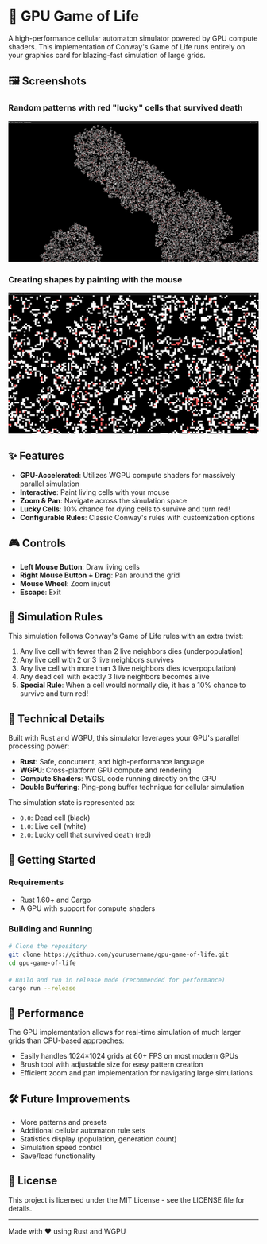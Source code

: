 # 🌠 GPU Game of Life

A high-performance cellular automaton simulator powered by GPU compute shaders. This implementation of Conway's Game of Life runs entirely on your graphics card for blazing-fast simulation of large grids.

## 🖼️ Screenshots

### Random patterns with red "lucky" cells that survived death
![Random patterns with red cells](assets/images/prev1.png)

### Creating shapes by painting with the mouse
![Drawing patterns with mouse](assets/images/prev2.png)

## ✨ Features

- **GPU-Accelerated**: Utilizes WGPU compute shaders for massively parallel simulation
- **Interactive**: Paint living cells with your mouse
- **Zoom & Pan**: Navigate across the simulation space
- **Lucky Cells**: 10% chance for dying cells to survive and turn red!
- **Configurable Rules**: Classic Conway's rules with customization options

## 🎮 Controls

- **Left Mouse Button**: Draw living cells
- **Right Mouse Button + Drag**: Pan around the grid
- **Mouse Wheel**: Zoom in/out
- **Escape**: Exit

## 🧬 Simulation Rules

This simulation follows Conway's Game of Life rules with an extra twist:

1. Any live cell with fewer than 2 live neighbors dies (underpopulation)
2. Any live cell with 2 or 3 live neighbors survives
3. Any live cell with more than 3 live neighbors dies (overpopulation)
4. Any dead cell with exactly 3 live neighbors becomes alive
5. **Special Rule**: When a cell would normally die, it has a 10% chance to survive and turn red!

## 🔧 Technical Details

Built with Rust and WGPU, this simulator leverages your GPU's parallel processing power:

- **Rust**: Safe, concurrent, and high-performance language
- **WGPU**: Cross-platform GPU compute and rendering
- **Compute Shaders**: WGSL code running directly on the GPU
- **Double Buffering**: Ping-pong buffer technique for cellular simulation

The simulation state is represented as:
- `0.0`: Dead cell (black)
- `1.0`: Live cell (white)
- `2.0`: Lucky cell that survived death (red)

## 🚀 Getting Started

### Requirements
- Rust 1.60+ and Cargo
- A GPU with support for compute shaders

### Building and Running

```bash
# Clone the repository
git clone https://github.com/yourusername/gpu-game-of-life.git
cd gpu-game-of-life

# Build and run in release mode (recommended for performance)
cargo run --release
```

## 🎯 Performance

The GPU implementation allows for real-time simulation of much larger grids than CPU-based approaches:

- Easily handles 1024×1024 grids at 60+ FPS on most modern GPUs
- Brush tool with adjustable size for easy pattern creation
- Efficient zoom and pan implementation for navigating large simulations

## 🛠️ Future Improvements

- More patterns and presets
- Additional cellular automaton rule sets
- Statistics display (population, generation count)
- Simulation speed control
- Save/load functionality

## 📜 License

This project is licensed under the MIT License - see the LICENSE file for details.

---

Made with ❤️ using Rust and WGPU 